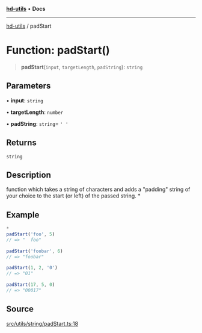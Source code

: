 [**hd-utils**](../README.md) • **Docs**

***

[hd-utils](../globals.md) / padStart

# Function: padStart()

> **padStart**(`input`, `targetLength`, `padString`): `string`

## Parameters

• **input**: `string`

• **targetLength**: `number`

• **padString**: `string`= `' '`

## Returns

`string`

## Description

function which takes a string of characters and adds a "padding" string of your choice to the start (or left) of the passed string.
 *

## Example

```ts
*  
padStart('foo', 5)
// => "  foo"
 
padStart('foobar', 6)
// => "foobar"
 
padStart(1, 2, '0')
// => "01"
 
padStart(17, 5, 0)
// => "00017"
```

## Source

[src/utils/string/padStart.ts:18](https://github.com/AhmadHddad/h-utils/blob/b1dfa95e218c9605f39fc234662ef50e62fadcb8/src/utils/string/padStart.ts#L18)
